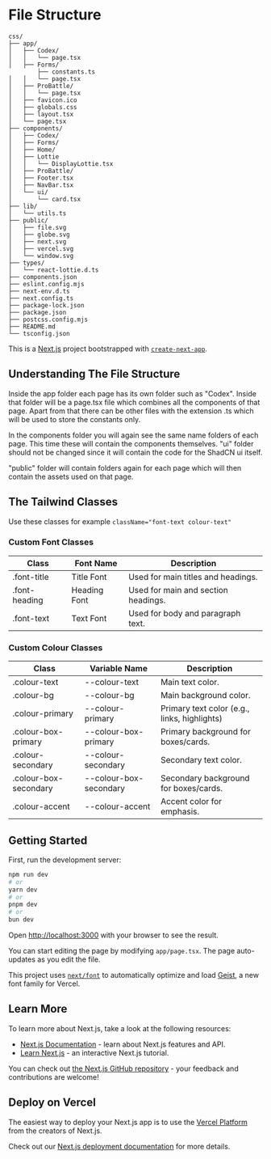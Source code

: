 # File Structure

```
css/
├── app/
│   ├── Codex/
│   │   └── page.tsx
│   ├── Forms/
        ├── constants.ts
│   │   └── page.tsx
│   ├── ProBattle/
│   │   └── page.tsx
│   ├── favicon.ico
│   ├── globals.css
│   ├── layout.tsx
│   └── page.tsx
├── components/
│   ├── Codex/
│   ├── Forms/
│   ├── Home/
│   ├── Lottie
│   │   └── DisplayLottie.tsx
│   ├── ProBattle/
│   ├── Footer.tsx
│   ├── NavBar.tsx
│   └── ui/
│       └── card.tsx
├── lib/
│   └── utils.ts
├── public/
│   ├── file.svg
│   ├── globe.svg
│   ├── next.svg
│   ├── vercel.svg
│   └── window.svg
├── types/
│   └── react-lottie.d.ts
├── components.json
├── eslint.config.mjs
├── next-env.d.ts
├── next.config.ts
├── package-lock.json
├── package.json
├── postcss.config.mjs
├── README.md
└── tsconfig.json
```
This is a [Next.js](https://nextjs.org) project bootstrapped with [`create-next-app`](https://nextjs.org/docs/app/api-reference/cli/create-next-app).

## Understanding The File Structure
Inside the app folder each page has its own folder such as "Codex". Inside that folder will be a page.tsx file which combines all the components of that page.
Apart from that there can be other files with the extension .ts which will be used to store the constants only.

In the components folder you will again see the same name folders of each page. This time these will contain the components themselves.
"ui" folder should not be changed since it will contain the code for the ShadCN ui itself.

"public" folder will contain folders again for each page which will then contain the assets used on that page.

## The Tailwind Classes
Use these classes for example `className="font-text colour-text"`

### Custom Font Classes

| Class         | Font Name      | Description                                 |
|---------------|----------------|---------------------------------------------|
| .font-title   | Title Font     | Used for main titles and headings.          |
| .font-heading | Heading Font   | Used for main and section headings.         |
| .font-text    | Text Font      | Used for body and paragraph text.           |

### Custom Colour Classes

| Class                | Variable Name          | Description                                 |
|----------------------|------------------------|---------------------------------------------|
| .colour-text         | --colour-text          | Main text color.                            |
| .colour-bg           | --colour-bg            | Main background color.                      |
| .colour-primary      | --colour-primary       | Primary text color (e.g., links, highlights)|
| .colour-box-primary  | --colour-box-primary   | Primary background for boxes/cards.         |
| .colour-secondary    | --colour-secondary     | Secondary text color.                       |
| .colour-box-secondary| --colour-box-secondary | Secondary background for boxes/cards.       |
| .colour-accent       | --colour-accent        | Accent color for emphasis.                  |

## Getting Started

First, run the development server:

```bash
npm run dev
# or
yarn dev
# or
pnpm dev
# or
bun dev
```

Open [http://localhost:3000](http://localhost:3000) with your browser to see the result.

You can start editing the page by modifying `app/page.tsx`. The page auto-updates as you edit the file.

This project uses [`next/font`](https://nextjs.org/docs/app/building-your-application/optimizing/fonts) to automatically optimize and load [Geist](https://vercel.com/font), a new font family for Vercel.

## Learn More

To learn more about Next.js, take a look at the following resources:

- [Next.js Documentation](https://nextjs.org/docs) - learn about Next.js features and API.
- [Learn Next.js](https://nextjs.org/learn) - an interactive Next.js tutorial.

You can check out [the Next.js GitHub repository](https://github.com/vercel/next.js) - your feedback and contributions are welcome!

## Deploy on Vercel

The easiest way to deploy your Next.js app is to use the [Vercel Platform](https://vercel.com/new?utm_medium=default-template&filter=next.js&utm_source=create-next-app&utm_campaign=create-next-app-readme) from the creators of Next.js.

Check out our [Next.js deployment documentation](https://nextjs.org/docs/app/building-your-application/deploying) for more details.
